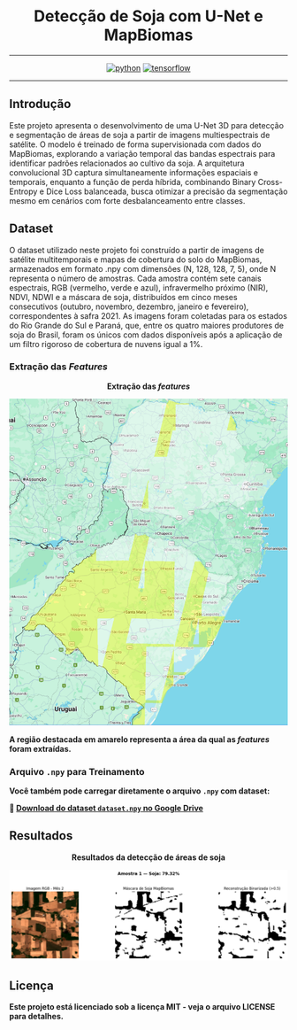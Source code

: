 <div align="center">

# Detecção de Soja com U-Net e MapBiomas

----------

[![python](https://img.shields.io/badge/python-3.12.12-green)]()
[![tensorflow](https://img.shields.io/badge/tensorflow-2.19.0-orange)]()

----------

<div align="left">

## Introdução

Este projeto apresenta o desenvolvimento de uma U-Net 3D para detecção e segmentação de áreas de soja a partir de imagens multiespectrais de satélite. O modelo é treinado de forma supervisionada com dados do MapBiomas, explorando a variação temporal das bandas espectrais para identificar padrões relacionados ao cultivo da soja. A arquitetura convolucional 3D captura simultaneamente informações espaciais e temporais, enquanto a função de perda híbrida, combinando Binary Cross-Entropy e Dice Loss balanceada, busca otimizar a precisão da segmentação mesmo em cenários com forte desbalanceamento entre classes.

## Dataset

O dataset utilizado neste projeto foi construído a partir de imagens de satélite multitemporais e mapas de cobertura do solo do MapBiomas, armazenados em formato .npy com dimensões (N, 128, 128, 7, 5), onde N representa o número de amostras. Cada amostra contém sete canais espectrais, RGB (vermelho, verde e azul), infravermelho próximo (NIR), NDVI, NDWI e a máscara de soja, distribuídos em cinco meses consecutivos (outubro, novembro, dezembro, janeiro e fevereiro), correspondentes à safra 2021. As imagens foram coletadas para os estados do Rio Grande do Sul e Paraná, que, entre os quatro maiores produtores de soja do Brasil, foram os únicos com dados disponíveis após a aplicação de um filtro rigoroso de cobertura de nuvens igual a 1%.

### Extração das *Features*

<p align="center"><strong>Extração das <em>features</em></p>
<div align="center">
  <img src="Extração das Features/extracao_features.png" width="600" alt="Extração das features"/>
</div>

<p align="left">
  
A região destacada em amarelo representa a área da qual as <em>features</em> foram extraídas.
</p>

### Arquivo `.npy` para Treinamento

Você também pode carregar diretamente o arquivo `.npy` com dataset:

🔗 [Download do dataset `dataset.npy` no Google Drive](https://drive.google.com/file/d/1ZTY4oiZTJBYCCkL-T12e3YQHeJavtbkP/view?usp=sharing)

## Resultados
<p align="center"><strong>Resultados da detecção de áreas de soja</p>
<div align="center">
  <img src="Resultados/Resultados.png" width="600" alt="Resultados"/>
</div>

## Licença

Este projeto está licenciado sob a licença MIT - veja o arquivo LICENSE para detalhes.
